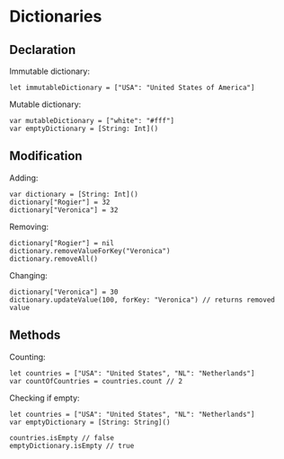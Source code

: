 # Dictionaries

## Declaration

Immutable dictionary:

    let immutableDictionary = ["USA": "United States of America"]

Mutable dictionary:

    var mutableDictionary = ["white": "#fff"]
    var emptyDictionary = [String: Int]()

## Modification

Adding:

    var dictionary = [String: Int]()
    dictionary["Rogier"] = 32
    dictionary["Veronica"] = 32

Removing:

    dictionary["Rogier"] = nil
    dictionary.removeValueForKey("Veronica")
    dictionary.removeAll()

Changing:

    dictionary["Veronica"] = 30
    dictionary.updateValue(100, forKey: "Veronica") // returns removed value

## Methods

Counting:

    let countries = ["USA": "United States", "NL": "Netherlands"]
    var countOfCountries = countries.count // 2

Checking if empty:

    let countries = ["USA": "United States", "NL": "Netherlands"]
    var emptyDictionary = [String: String]()

    countries.isEmpty // false
    emptyDictionary.isEmpty // true
